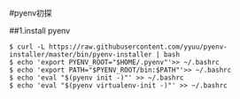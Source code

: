 #pyenv初探

##1.install pyenv


    $ curl -L https://raw.githubusercontent.com/yyuu/pyenv-installer/master/bin/pyenv-installer | bash
    $ echo 'export PYENV_ROOT="$HOME/.pyenv"'>> ~/.bashrc
    $ echo 'export PATH="$PYENV_ROOT/bin:$PATH"'>> ~/.bashrc
    $ echo 'eval "$(pyenv init -)"' >> ~/.bashrc
    $ echo 'eval "$(pyenv virtualenv-init -)"' >> ~/.bashrc
